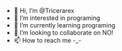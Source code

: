 - 👋 Hi, I’m @Tricerarex
- 👀 I’m interested in programing
- 🌱 I’m currently learning programing
- 💞️ I’m looking to collaborate on NO!
- 📫 How to reach me -_-

<!---
Tricerarex/Tricerarex is a ✨ special ✨ repository because its `README.md` (this file) appears on your GitHub profile.
You can click the Preview link to take a look at your changes.
--->
